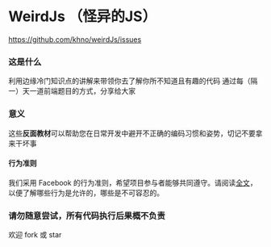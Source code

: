 # WeirdJs （怪异的JS）

https://github.com/khno/weirdJs/issues

### 这是什么

利用边缘冷门知识点的讲解来带领你去了解你所不知道且有趣的代码
通过每（隔一）天一道前端题目的方式，分享给大家

### 意义

这些**反面教材**可以帮助您在日常开发中避开不正确的编码习惯和姿势，切记不要拿来干坏事

#### 行为准则

我们采用 Facebook 的行为准则，希望项目参与者能够共同遵守。请阅读[全文](https://code.fb.com/codeofconduct/)，以便了解哪些行为是允许的，哪些是不可容忍的。

### 请勿随意尝试，所有代码执行后果概不负责

欢迎 fork 或 star
